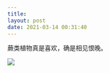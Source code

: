 ```yaml
---
title: 
layout: post
date: 2021-03-14 00:31:40
---
```


蕨类植物真是喜欢，确是相见恨晚。

![]({{site.cdnurl}}/assets/yinshui/images/posts/jueleizhiwu.jpg)  